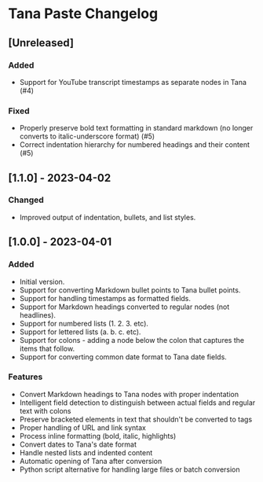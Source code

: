 # Tana Paste Changelog

## [Unreleased]

### Added

- Support for YouTube transcript timestamps as separate nodes in Tana (#4)

### Fixed

- Properly preserve bold text formatting in standard markdown (no longer converts to italic-underscore format) (#5)
- Correct indentation hierarchy for numbered headings and their content (#5)

## [1.1.0] - 2023-04-02

### Changed

- Improved output of indentation, bullets, and list styles.

## [1.0.0] - 2023-04-01

### Added

- Initial version.
- Support for converting Markdown bullet points to Tana bullet points.
- Support for handling timestamps as formatted fields.
- Support for Markdown headings converted to regular nodes (not headlines).
- Support for numbered lists (1. 2. 3. etc).
- Support for lettered lists (a. b. c. etc).
- Support for colons - adding a node below the colon that captures the items that follow.
- Support for converting common date format to Tana date fields.

### Features
- Convert Markdown headings to Tana nodes with proper indentation
- Intelligent field detection to distinguish between actual fields and regular text with colons
- Preserve bracketed elements in text that shouldn't be converted to tags
- Proper handling of URL and link syntax
- Process inline formatting (bold, italic, highlights)
- Convert dates to Tana's date format
- Handle nested lists and indented content
- Automatic opening of Tana after conversion
- Python script alternative for handling large files or batch conversion 